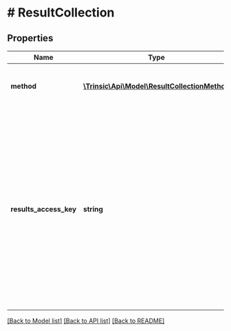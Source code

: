 # # ResultCollection

## Properties

Name | Type | Description | Notes
------------ | ------------- | ------------- | -------------
**method** | [**\Trinsic\Api\Model\ResultCollectionMethod**](ResultCollectionMethod.md) | The method by which the results of the Acceptance Session should be collected. |
**results_access_key** | **string** | The &#x60;resultsAccessKey&#x60; for the Acceptance Session.              This is an encrypted payload which contains the decryption key necessary to access the Session&#39;s Data Vault.              Save this securely in your systems; it must be passed back with any API call which requires access to the Session&#39;s Data Vault.              Trinsic cannot access a Session&#39;s Data Vault without this key. |

[[Back to Model list]](../../README.md#models) [[Back to API list]](../../README.md#endpoints) [[Back to README]](../../README.md)
